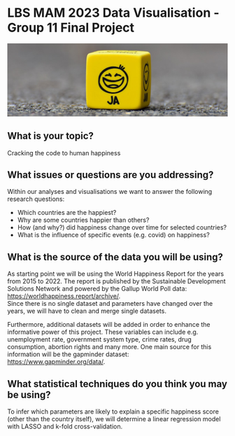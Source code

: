 # LBS MAM 2023 Data Visualisation - Group 11 Final Project

![smiley](/images/smiley_cube.jpg)

## What is your topic?

Cracking the code to human happiness

## What issues or questions are you addressing?

Within our analyses and visualisations we want to answer the following research questions:
- Which countries are the happiest?
- Why are some countries happier than others?
- How (and why?) did happiness change over time for selected countries?
- What is the influence of specific events (e.g. covid) on happiness?


## What is the source of the data you will be using? 

As starting point we will be using the World Happiness Report for the years from 2015 to 2022.  The report is published by the Sustainable Development Solutions Network and powered by the Gallup World Poll data: https://worldhappiness.report/archive/. \
Since there is no single dataset and parameters have changed over the years, we will have to clean and merge single datasets.

Furthermore, additional datasets will be added in order to enhance the informative power of this project. These variables can include e.g. unemployment rate, government system type, crime rates, drug consumption, abortion rights and many more. One main source for this information will be the gapminder dataset: https://www.gapminder.org/data/.


## What statistical techniques do you think you may be using?

To infer which parameters are likely to explain a specific happiness score (other than the country itself), we will determine a linear regression model with LASSO and k-fold cross-validation.
